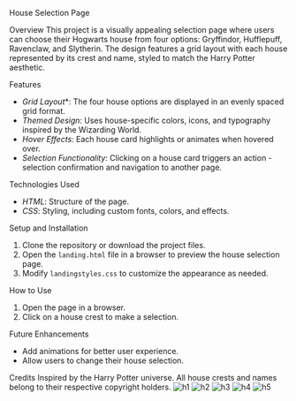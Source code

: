 House Selection Page

Overview
This project is a visually appealing selection page where users can choose their Hogwarts house from four options: Gryffindor, Hufflepuff, Ravenclaw, and Slytherin. The design features a grid layout with each house represented by its crest and name, styled to match the Harry Potter aesthetic.

Features
- *Grid Layout**: The four house options are displayed in an evenly spaced grid format.
- *Themed Design*: Uses house-specific colors, icons, and typography inspired by the Wizarding World.
- *Hover Effects*:  Each house card highlights or animates when hovered over.
- *Selection Functionality*: Clicking on a house card triggers an action - selection confirmation and navigation to another page.

Technologies Used
- *HTML*: Structure of the page.
- *CSS*: Styling, including custom fonts, colors, and effects.

 Setup and Installation
1. Clone the repository or download the project files.
2. Open the `landing.html` file in a browser to preview the house selection page.
3. Modify `landingstyles.css` to customize the appearance as needed.

 How to Use
1. Open the page in a browser.
2. Click on a house crest to make a selection.

 Future Enhancements
- Add animations for better user experience.
- Allow users to change their house selection.

Credits
Inspired by the Harry Potter universe. All house crests and names belong to their respective copyright holders.
![h1](https://github.com/user-attachments/assets/dab49dce-584a-4583-b3d1-bad65d07a89e)
![h2](https://github.com/user-attachments/assets/a9d80474-a2a5-41a9-b7b6-0ad5f8281831)
![h3](https://github.com/user-attachments/assets/ac49f421-9a70-4923-bc37-2a1d5eb4454a)
![h4](https://github.com/user-attachments/assets/50e39b3d-66f2-4305-9dc9-6a317919808b)
![h5](https://github.com/user-attachments/assets/951fdb43-5251-4047-86a9-8873edd65dbb)
